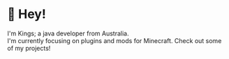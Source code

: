# 👋 Hey!  
I'm Kings; a java developer from Australia.  
I'm currently focusing on plugins and mods for Minecraft.  Check out some of my projects!
